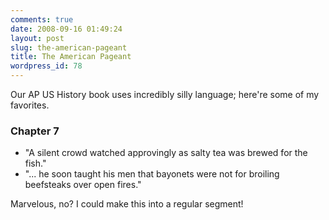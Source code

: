 ```yaml
---
comments: true
date: 2008-09-16 01:49:24
layout: post
slug: the-american-pageant
title: The American Pageant
wordpress_id: 78
---
```


Our AP US History book uses incredibly silly language; here're some of my favorites.

### Chapter 7

* "A silent crowd watched approvingly as salty tea was brewed for the fish."
* "... he soon taught his men that bayonets were not for broiling beefsteaks over open fires."

Marvelous, no? I could make this into a regular segment!
